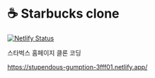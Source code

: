 # ☕️ Starbucks clone

[![Netlify Status](https://api.netlify.com/api/v1/badges/6fa81111-00a8-489c-98e9-c9edf558790a/deploy-status)](https://app.netlify.com/sites/stupendous-gumption-3fff01/deploys)

스타벅스 홈페이지 클론 코딩

https://stupendous-gumption-3fff01.netlify.app/
